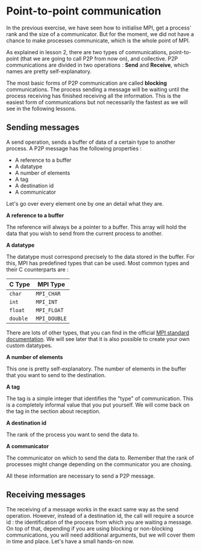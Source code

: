 # Point-to-point communication

In the previous exercise, we have seen how to initialise MPI, get a process' rank and the size of a communicator. But for the moment, we did not have a chance to make processes communicate, which is the whole point of MPI.

As explained in lesson 2, there are two types of communications, point-to-point (that we are going to call P2P from now on), and collective. P2P communications are divided in two operations : **Send** and **Receive**, which names are pretty self-explanatory.

The most basic forms of P2P communication are called **blocking** communications. The process sending a message will be waiting until the process receiving has finished receiving all the information. This is the easiest form of communications but not necessarily the fastest as we will see in the following lessons.

## Sending messages

A send operation, sends a buffer of data of a certain type to another process. A P2P message has the following properties :

* A reference to a buffer
* A datatype
* A number of elements
* A tag
* A destination id
* A communicator

Let's go over every element one by one an detail what they are.

**A reference to a buffer**

The reference will always be a pointer to a buffer. This array will hold the data that you wish to send from the current process to another.

**A datatype**

The datatype must correspond precisely to the data stored in the buffer. For this, MPI has predefined types that can be used. Most common types and their C counterparts are :

C Type | MPI Type
-------|---------
`char` | `MPI_CHAR`
`int` | `MPI_INT`
`float` | `MPI_FLOAT`
`double` | `MPI_DOUBLE`

There are lots of other types, that you can find in the official [MPI standard documentation](http://mpi-forum.org/docs/mpi-3.1/mpi31-report.pdf). We will see later that it is also possible to create your own custom datatypes.

**A number of elements**

This one is pretty self-explanatory. The number of elements in the buffer that you want to send to the destination.

**A tag**

The tag is a simple integer that identifies the "type" of communication. This is a completely informal value that you put yourself. We will come back on the tag in the section about reception.

**A destination id**

The rank of the process you want to send the data to.

**A communicator**

The communicator on which to send the data to. Remember that the rank of processes might change depending on the communicator you are chosing.


All these information are necessary to send a P2P message. 


## Receiving messages

The receiving of a message works in the exact same way as the send operation. However, instead of a destination id, the call will require a source id : the identification of the process from which you are waiting a message. On top of that, depending if you are using blocking or non-blocking communications, you will need additional arguments, but we will cover them in time and place. Let's have a small hands-on now.